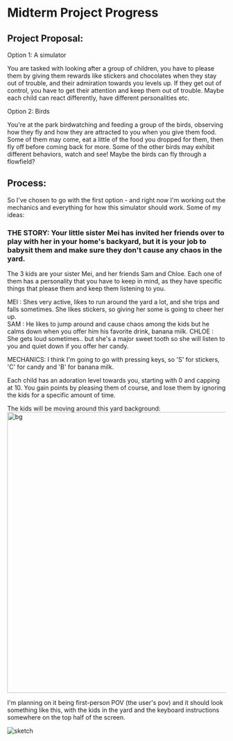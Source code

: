 # Midterm Project Progress 

## Project Proposal: 

Option 1:  A simulator

You are tasked with looking after a group of children, you have to please them by giving them rewards like stickers and chocolates when they stay out of trouble, and their admiration towards you levels up. If they get out of control, you have to get their attention and keep them out of trouble. Maybe each child can react differently, have different personalities etc.

Option 2: Birds

You're at the park birdwatching and feeding a group of the birds, observing how they fly and how they are attracted to you when you give them food. Some of them may come, eat a little of the food you dropped for them, then fly off before coming back for more. Some of the other birds may exhibit different behaviors, watch and see! Maybe the birds can fly through a flowfield?

## Process:

So I've chosen to go with the first option - and right now I'm working out the mechanics and everything for how this simulator should work. Some of my ideas:

### THE STORY: Your little sister Mei has invited her friends over to play with her in your home's backyard, but it is your job to babysit them and make sure they don't cause any chaos in the yard. 

The 3 kids are your sister Mei, and her friends Sam and Chloe. Each one of them has a personality that you have to keep in mind, as they have specific things that please them and keep them listening to you. 

MEI : Shes very active, likes to run around the yard a lot, and she trips and falls sometimes. She likes stickers, so giving her some is going to cheer her up.  
SAM : He likes to jump around and cause chaos among the kids but he calms down when you offer him his favorite drink, banana milk.
CHLOE : She gets loud sometimes.. but she's a major sweet tooth so she will listen to you and quiet down if you offer her candy. 

MECHANICS: I think I'm going to go with pressing keys, so 'S' for stickers, 'C' for candy and 'B' for banana milk. 

Each child has an adoration level towards you, starting with 0 and capping at 10. You gain points by pleasing them of course, and lose them by ignoring the kids for a specific amount of time. 

The kids will be moving around this yard background:
<img width="648" alt="bg" src="https://user-images.githubusercontent.com/90758596/156183603-4b7937fb-21f5-4366-baf6-b0217f6037e3.png">

I'm planning on it being first-person POV (the user's pov) and it should look something like this, with the kids in the yard and the keyboard instructions somewhere on the top half of the screen.

![sketch](https://user-images.githubusercontent.com/90758596/156185882-8afef574-fc12-4a4e-8521-35f28ea881e0.jpg)

